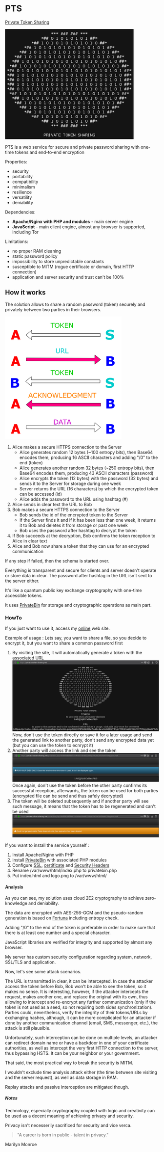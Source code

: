 # PTS

[Private Token Sharing](https://private-token-sharing.net/)

![](https://raw.githubusercontent.com/cryptolok/PTS/master/logo.png)

PTS is a web service for secure and private password sharing with one-time tokens and end-to-end encryption

Properties:
* security
* portability
* compatibility
* minimalism
* resilience
* versatility
* deniability

Dependencies:
* **Apache/Nginx with PHP and modules** - main server engine
* **JavaScript** - main client engine, almost any browser is supported, including Tor

Limitations:
* no proper RAM cleaning
* static password policy
* impossibility to store unpredictable constants
* susceptible to MITM (rogue certificate or domain, first HTTP connection)
* application and server security and trust can't be 100%

## How it works

The solution allows to share a random password (token) securely and privately between two parties in their browsers.

![](https://raw.githubusercontent.com/cryptolok/PTS/master/schema.png)

1. Alice makes a secure HTTPS connection to the Server
	* Alice generates random 12 bytes (~100 entropy bits), then Base64 encodes them, producing 16 ASCII characters and adding "/0" to the end (token)
	* Alice generates another random 32 bytes (~250 entropy bits), then Base64 encodes them, producing 43 ASCII characters (password)
	* Alice encrypts the token (12 bytes) with the password (32 bytes) and sends it to the Server for storage during one week
	* Server returns the URL (16 characters) by which the encrypted token can be accessed (id)
	* Alice adds the password to the URL using hashtag (#)
2. Alice sends in clear text the URL to Bob
3. Bob makes a secure HTTPS connection to the Server
	* Bob sends the id of the encrypted token to the Server
	* If the Server finds it and if it has been less than one week, it returns it to Bob and deletes it from storage or past one week
	* Bob uses the password after hashtag to decrypt the token
4. If Bob succeeds at the decryption, Bob confirms the token reception to Alice in clear text
5. Alice and Bob now share a token that they can use for an encrypted communication

If any step if failed, then the schema is started over.

Everything is transparent and secure for clients and server doesn't operate or store data in clear. The password after hashtag in the URL isn't sent to the server either.

It's like a quantum public key exchange cryptography with one-time accessible tokens.

It uses [PrivateBin](https://privatebin.info/) for storage and cryptographic operations as main part.

### HowTo

If you just want to use it, access my [online](https://private-token-sharing.net/) web site.

Example of usage :
Lets say, you want to share a file, so you decide to encrypt it, but you want to share a common password first
1. By visiting the site, it will automatically generate a token with the associated URL
![](https://raw.githubusercontent.com/cryptolok/PTS/master/usage1.png)
Now, don't use the token directly or save it for a later usage and send the generated link to another party, don't send any encrypted data yet (but you can use the token to ecnrypt it)
2. Another party will access the link and see the token
![](https://raw.githubusercontent.com/cryptolok/PTS/master/usage2.png)
Once again, don't use the token before the other party confirms its successful reception, afterwards, the token can be used for both parties (encrypted file can be send and thus safely decrypted)
3. The token will be deleted subsequently and if another party will see such message, it means that the token has to be regenerated and can't be used
![](https://raw.githubusercontent.com/cryptolok/PTS/master/usage3.png)

If you want to install the service yourself :
1. Install Apache/Nginx with PHP
1. Install [PrivateBin](https://github.com/PrivateBin/PrivateBin/blob/master/INSTALL.md#installation) with associated PHP modules
3. Configure [SSL](https://mozilla.github.io/server-side-tls/ssl-config-generator/), [certificate](https://letsencrypt.org/getting-started/) and [Security Headers](https://geekflare.com/http-header-implementation/)
4. Rename /var/www/html/index.php to privatebin.php
5. Put index.html and logo.png to /var/www/html/

#### Analysis

As you can see, my solution uses cloud 2E2 cryptography to achieve zero-knowledge and deniability.

The data are encrypted with AES-256-GCM and the pseudo-random generation is based on [Fortuna](https://en.wikipedia.org/wiki/Fortuna_(PRNG)) including entropy check.

Adding "/0" to the end of the token is preferable in order to make sure that there is at least one number and a special character.

JavaScript libraries are verified for integrity and supported by almost any browser.

My server has custom security configuration regarding system, network, SSL/TLS and application.


Now, let's see some attack scenarios.

The URL is transmitted in clear, it can be intercepted. In case the attacker access the token before Bob, Bob won't be able to see the token, so it makes no sense. It is interesting, however, if the attacker intercepts the request, makes another one, and replace the original with its own, thus allowing to intercept and re-encrypt any further communication (only if the token is not used as a seed, so not requiring both sides synchronization). Parties could, nevertheless, verify the integrity of their tokens/URLs by exchanging hashes, although, it can be more complicated for an attacker if done by another communication channel (email, SMS, messenger, etc.), the attack is still plausible.

Unfortunately, such interception can be done on multiple levels, an attacker can redirect domain name or have a backdoor in one of your certificate authorities, as well as intercept the very first HTTP connection to the server, thus bypassing HSTS. It can be your neighbor or your government.

That said, the most practical way to break the security is MITM.

I wouldn't exclude time analysis attack either (the time between site visiting and the server request), as well as data storage in RAM.

Replay attacks and passive interception are mitigated though.

##### Notes

Technology, especially cryptography coupled with logic and creativity can be used as a decent meaning of achieving privacy and security.

Privacy isn't necesserily sacrificed for security and vice verca.

> "A career is born in public - talent in privacy."

Marilyn Monroe
